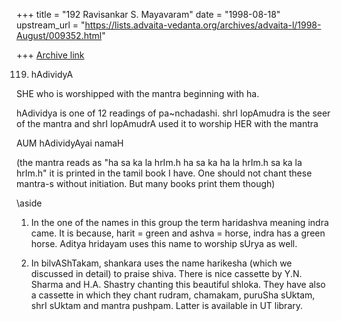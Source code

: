 +++
title = "192 Ravisankar S. Mayavaram"
date = "1998-08-18"
upstream_url = "https://lists.advaita-vedanta.org/archives/advaita-l/1998-August/009352.html"

+++
[Archive link](https://lists.advaita-vedanta.org/archives/advaita-l/1998-August/009352.html)

119. hAdividyA

SHE who is worshipped with the mantra beginning with ha.

hAdividya is one of 12 readings of pa~nchadashi. shrI lopAmudra
is the seer of the mantra and shrI lopAmudrA used it to worship
HER with the mantra

AUM hAdividyAyai namaH

(the mantra reads as "ha sa ka la hrIm.h ha sa ka ha la hrIm.h sa
ka la hrIm.h" it is printed in the tamil book I have. One should
not chant these mantra-s without initiation. But many books print
them though)


\aside

1) In the one of the names in this group the term haridashva
meaning indra came. It is because, harit = green and ashva =
horse, indra has a green horse. Aditya hridayam uses this name to
worship sUrya as well.


2) In bilvAShTakam, shankara uses the name harikesha (which we
discussed in detail) to praise shiva. There is nice cassette by
Y.N. Sharma and H.A. Shastry chanting this beautiful shloka.
They have also a cassette in which they chant rudram, chamakam,
puruSha sUktam, shrI sUktam and mantra pushpam. Latter is
available in UT library.

